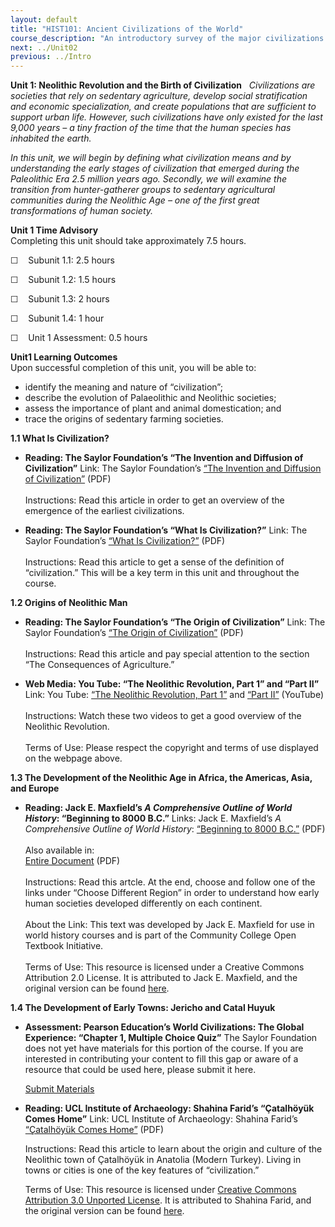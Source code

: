 ```yaml
---
layout: default
title: "HIST101: Ancient Civilizations of the World"
course_description: "An introductory survey of the major civilizations of the ancient world from the Paleolithic Era to the Middle Ages, with special emphasis on the nature and characteristics of 'civilized' society."
next: ../Unit02
previous: ../Intro
---
```

**Unit 1: Neolithic Revolution and the Birth of Civilization** <span
id="1"></span> 
*Civilizations are societies that rely on sedentary agriculture, develop
social stratification and economic specialization, and create
populations that are sufficient to support urban life. However, such
civilizations have only existed for the last 9,000 years *–* a tiny
fraction of the time that the human species has inhabited the earth.*  
  
 *In this unit, we will begin by defining what civilization means and by
understanding the early stages of civilization that emerged during the
Paleolithic Era 2.5 million years ago. Secondly, we will examine the
transition from hunter-gatherer groups to sedentary agricultural
communities during the Neolithic Age *–* one of the first great
transformations of human society.*

**Unit 1 Time Advisory**  
Completing this unit should take approximately 7.5 hours.  
  
 ☐    Subunit 1.1: 2.5 hours  
  
 ☐    Subunit 1.2: 1.5 hours  
  
 ☐    Subunit 1.3: 2 hours  
  
 ☐    Subunit 1.4: 1 hour  
  
 ☐    Unit 1 Assessment: 0.5 hours

**Unit1 Learning Outcomes**  
Upon successful completion of this unit, you will be able to:
-   identify the meaning and nature of “civilization”;
-   describe the evolution of Palaeolithic and Neolithic societies;
-   assess the importance of plant and animal domestication; and
-   trace the origins of sedentary farming societies.

**1.1 What Is Civilization?** <span id="1.1"></span> 
-   **Reading: The Saylor Foundation’s “The Invention and Diffusion of
    Civilization”**
    Link: The Saylor Foundation’s [“The Invention and Diffusion of
    Civilization”](http://www.saylor.org/site/wp-content/uploads/2012/10/HIST101-1.1-AncientCivsIntro-FINAL1.pdf) (PDF)  
        
     Instructions: Read this article in order to get an overview of the
    emergence of the earliest civilizations.

-   **Reading: The Saylor Foundation’s “What Is Civilization?”**
    Link: The Saylor Foundation’s [“What Is
    Civilization?”](http://www.saylor.org/site/wp-content/uploads/2012/10/HIST101-1.1-WhatIsCivilization-FINAL1.pdf)
    (PDF)  
        
     Instructions: Read this article to get a sense of the definition of
    “civilization.” This will be a key term in this unit and throughout
    the course.

**1.2 Origins of Neolithic Man** <span id="1.2"></span> 
-   **Reading: The Saylor Foundation’s “The Origin of Civilization”**
    Link: The Saylor Foundation’s [“The Origin of
    Civilization”](http://www.saylor.org/site/wp-content/uploads/2012/10/HIST101-1.2-OriginsofCiv-FINAL1.pdf) (PDF)  
        
     Instructions: Read this article and pay special attention to the
    section “The Consequences of Agriculture.”

-   **Web Media: You Tube: “The Neolithic Revolution, Part 1” and “Part
    II”**
    Link: You Tube: [“The Neolithic Revolution, Part
    1”](http://www.youtube.com/watch?v=LdbnW-9c27U) and [“Part
    II”](http://www.youtube.com/watch?v=ILb0Kw9FXaw&feature=related) (YouTube)  
        
     Instructions: Watch these two videos to get a good overview of the
    Neolithic Revolution.  
        
     Terms of Use: Please respect the copyright and terms of use
    displayed on the webpage above.

**1.3 The Development of the Neolithic Age in Africa, the Americas,
Asia, and Europe** <span id="1.3"></span> 
-   **Reading: Jack E. Maxfield’s *A Comprehensive Outline of World
    History*: “Beginning to 8000 B.C.”**
    Links: Jack E. Maxfield’s *A Comprehensive Outline of World
    History*: [“Beginning to 8000
    B.C.”](http://resources.saylor.org/HIST/HIST101/HIST101-1.3-BeginningTo8000BC-CCBY.pdf) (PDF)  
        
     Also available in:  
     [Entire Document](http://cnx.org/content/col10595/1.3/pdf) (PDF)  
        
     Instructions: Read this artcle. At the end, choose and follow one
    of the links under “Choose Different Region” in order to understand
    how early human societies developed differently on each continent.  
        
     About the Link: This text was developed by Jack E. Maxfield for use
    in world history courses and is part of the Community College Open
    Textbook Initiative.  
        
     Terms of Use: This resource is licensed under a Creative Commons
    Attribution 2.0 License. It is attributed to Jack E. Maxfield, and
    the original version can be found
    [here](http://cnx.org/content/m17804/latest/).

**1.4 The Development of Early Towns: Jericho and Catal Huyuk** <span
id="1.4"></span> 
-   **Assessment: Pearson Education’s World Civilizations: The Global
    Experience: “Chapter 1, Multiple Choice Quiz”**
    The Saylor Foundation does not yet have materials for this portion
    of the course. If you are interested in contributing your content to
    fill this gap or aware of a resource that could be used here, please
    submit it here.

    [Submit Materials](/contribute/)

-   **Reading: UCL Institute of Archaeology: Shahina Farid’s “Çatalhöyük
    Comes Home”**
    Link: UCL Institute of Archaeology: Shahina Farid’s [“Çatalhöyük
    Comes
    Home”](http://www.saylor.org/site/wp-content/uploads/2013/05/HIST101-4.1-ÇatalhöyükcomesHome.pdf) (PDF)  
      
     Instructions: Read this article to learn about the origin and
    culture of the Neolithic town of Çatalhöyük in Anatolia (Modern
    Turkey). Living in towns or cities is one of the key features of
    “civilization.”  
      
     Terms of Use: This resource is licensed under [Creative Commons
    Attribution 3.0 Unported
    License](http://creativecommons.org/licenses/by/3.0/). It is
    attributed to Shahina Farid, and the original version can be found
    [here](http://www.ai-journal.com/article/view/ai.1313/67).



